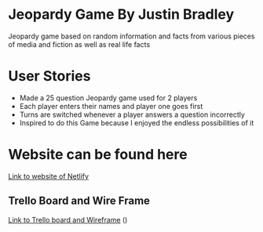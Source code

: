 # Jeopardy Game By Justin Bradley
Jeopardy game based on random information and facts from various pieces of media and fiction as well as
real life facts
# User Stories
- Made a 25 question Jeopardy game used for 2 players
- Each player enters their names and player one goes first
- Turns are switched whenever a player answers a question incorrectly
- Inspired to do this Game because I enjoyed the endless possibilities of it
# Website can be found here
[Link to website of Netlify](https://vigorous-blackwell-0d4f6a.netlify.com)
## Trello Board and Wire Frame
[Link to Trello board and Wireframe](https://trello.com/b/LXhZ3IKX/unit-1-project-s)
()
